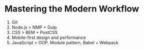 # Mastering the Modern Workflow

1. Git
2. Node.js > NMP + Gulp
3. CSS > BEM + PostCSS
4. Mobile-first design and performance
5. JavaScript > OOP, Module pattern, Babel + Webpack